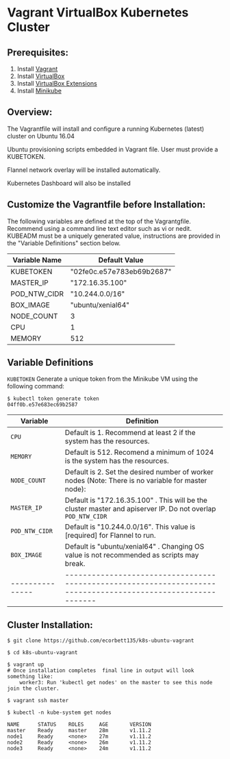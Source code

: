 # Vagrant VirtualBox Kubernetes Cluster 

## Prerequisites:

1. Install [Vagrant](https://www.vagrantup.com/)
2. Install [VirtualBox](https://www.virtualbox.org/wiki/Downloads)
3. Install [VirtualBox Extensions](https://download.virtualbox.org/virtualbox/5.2.18/Oracle_VM_VirtualBox_Extension_Pack-5.2.18.vbox-extpack)
4. Install [Minikube](https://kubernetes.io/docs/tasks/tools/install-minikube/)

## Overview:

The Vagrantfile will install and configure a running Kubernetes (latest) cluster on Ubuntu 16.04

Ubuntu provisioning scripts embedded in Vagrant file. User must provide a KUBETOKEN.

Flannel network overlay will be installed automatically. 

Kubernetes Dashboard will also be installed 

## Customize the Vagrantfile before Installation:

The following variables are defined at the top of the Vagrantgfile.  Recommend using a command line text editor such as vi or nedit. KUBEADM must be a uniquely generated value, instructions are provided in the "Variable Definitions" section below. 

Variable Name | Default Value             |
--------------|---------------------------|
KUBETOKEN     | "02fe0c.e57e783eb69b2687" |
MASTER_IP     |     "172.16.35.100"       |
POD_NTW_CIDR  |     "10.244.0.0/16"       |
BOX_IMAGE     |    "ubuntu/xenial64"      |
NODE_COUNT    |           3               |
CPU           |           1               |
MEMORY        |          512              |

## Variable Definitions

`KUBETOKEN` Generate a unique token from the Minikube VM using the following command: 

```console
$ kubectl token generate token
04ff0b.e57e683ec69b2587
```
Variable       | Definition                                                                                                  |
---------------|-------------------------------------------------------------------------------------------------------------|
`CPU`          | Default is 1.  Recommend at least 2 if the system has the resources.                                        |
`MEMORY`       | Default is 512. Recomend a minimum of 1024 is the system has the resources.                                 |
`NODE_COUNT`   | Default is 2. Set the desired number of worker nodes (Note: There is no variable for master node):          |
`MASTER_IP`    | Default is "172.16.35.100" . This will be the cluster master and apiserver IP. Do not overlap `POD_NTW_CIDR`|
`POD_NTW_CIDR` | Default is "10.244.0.0/16". This value is [required] for Flannel to run.                                    |
`BOX_IMAGE`    | Default is "ubuntu/xenial64" . Changing OS value is not recommended as scripts may break.                   |
---------------|-------------------------------------------------------------------------------------------------------------|
## Cluster Installation:
```console
$ git clone https://github.com/ecorbett135/k8s-ubuntu-vagrant

$ cd k8s-ubuntu-vagrant

$ vagrant up
# Once installation completes  final line in output will look something like: 
    worker3: Run 'kubectl get nodes' on the master to see this node join the cluster.

$ vagrant ssh master

$ kubectl -n kube-system get nodes

NAME      STATUS    ROLES     AGE       VERSION
master    Ready     master    28m       v1.11.2
node1     Ready     <none>    27m       v1.11.2
node2     Ready     <none>    26m       v1.11.2
node3     Ready     <none>    24m       v1.11.2
```





